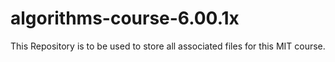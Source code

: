 # algorithms-course-6.00.1x
This Repository is to be used to store all associated files for this MIT course. 
